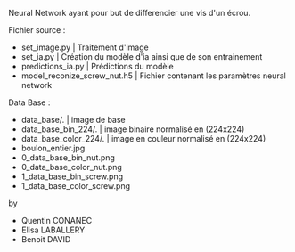 Neural Network ayant pour but de differencier une vis d'un écrou.

Fichier source :
- set_image.py
   | Traitement d'image       
- set_ia.py
   | Création du modèle d'ia ainsi que de son entrainement        
- predictions_ia.py
   | Prédictions du modèle
- model_reconize_screw_nut.h5
   | Fichier contenant les paramètres neural network

Data Base :
- data_base/.
   | image de base
- data_base_bin_224/.
   | image binaire normalisé en (224x224)
- data_base_color_224/.
   | image en couleur normalisé en (224x224)
- boulon_entier.jpg 
- 0_data_base_bin_nut.png
- 0_data_base_color_nut.png
- 1_data_base_bin_screw.png
- 1_data_base_color_screw.png

by
- Quentin CONANEC
- Elisa LABALLERY
- Benoit DAVID
